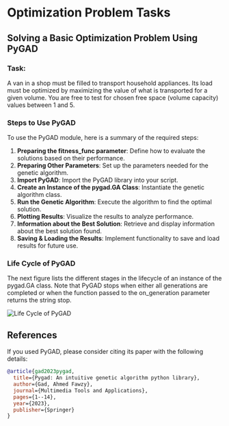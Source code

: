 # Optimization Problem Tasks

## Solving a Basic Optimization Problem Using PyGAD

### Task:

A van in a shop must be filled to transport household appliances. Its load must be optimized by maximizing the value of what is transported for a given volume. You are free to test for chosen free space (volume capacity) values between 1 and 5.

### Steps to Use PyGAD

To use the PyGAD module, here is a summary of the required steps:

1. **Preparing the fitness_func parameter**: Define how to evaluate the solutions based on their performance.
2. **Preparing Other Parameters**: Set up the parameters needed for the genetic algorithm.
3. **Import PyGAD**: Import the PyGAD library into your script.
4. **Create an Instance of the pygad.GA Class**: Instantiate the genetic algorithm class.
5. **Run the Genetic Algorithm**: Execute the algorithm to find the optimal solution.
6. **Plotting Results**: Visualize the results to analyze performance.
7. **Information about the Best Solution**: Retrieve and display information about the best solution found.
8. **Saving & Loading the Results**: Implement functionality to save and load results for future use.

### Life Cycle of PyGAD

The next figure lists the different stages in the lifecycle of an instance of the pygad.GA class. Note that PyGAD stops when either all generations are completed or when the function passed to the on_generation parameter returns the string stop.

![Life Cycle of PyGAD]([URL_TO_YOUR_IMAGE](https://github.com/SaifuliAnna/Optimization_Problem_Tasks/blob/main/life_cycle.jpg))

## References

If you used PyGAD, please consider citing its paper with the following details:

```bibtex
@article{gad2023pygad,
  title={Pygad: An intuitive genetic algorithm python library},
  author={Gad, Ahmed Fawzy},
  journal={Multimedia Tools and Applications},
  pages={1--14},
  year={2023},
  publisher={Springer}
}
